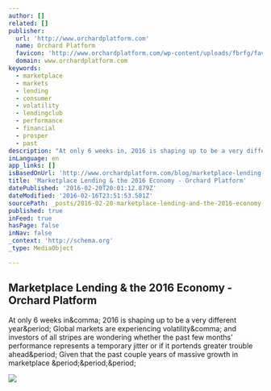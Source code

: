 ```yaml
---
author: []
related: []
publisher:
  url: 'http://www.orchardplatform.com'
  name: Orchard Platform
  favicon: 'http://www.orchardplatform.com/wp-content/uploads/fbrfg/favicon.ico'
  domain: www.orchardplatform.com
keywords:
  - marketplace
  - markets
  - lending
  - consumer
  - volatility
  - lendingclub
  - performance
  - financial
  - prosper
  - past
description: "At only 6 weeks in, 2016 is shaping up to be a very different year. Global markets are experiencing volatility, and investors of all stripes are wondering whether the past few months' performance represents a temporary jitter or if it portends greater trouble ahead. Given that the past couple years of massive growth in marketplace ..."
inLanguage: en
app_links: []
isBasedOnUrl: 'http://www.orchardplatform.com/blog/marketplace-lending-the-2016-economy/?utm_source=Twitter&utm_medium=Social&utm_campaign=2016_02_16_MarketplaceLending_2016_Economy'
title: 'Marketplace Lending & the 2016 Economy - Orchard Platform'
datePublished: '2016-02-20T20:01:12.879Z'
dateModified: '2016-02-16T23:51:53.501Z'
sourcePath: _posts/2016-02-20-marketplace-lending-and-the-2016-economy-orchard-platform.md
published: true
inFeed: true
hasPage: false
inNav: false
_context: 'http://schema.org'
_type: MediaObject

---
```

<article style=""><h1>Marketplace Lending &amp; the 2016 Economy - Orchard Platform</h1><p>At only 6 weeks in&amp;comma; 2016 is shaping up to be a very different year&amp;period; Global markets are experiencing volatility&amp;comma; and investors of all stripes are wondering whether the past few months' performance represents a temporary jitter or if it portends greater trouble ahead&amp;period; Given that the past couple years of massive growth in marketplace &amp;period;&amp;period;&amp;period;</p><img src="http://www.orchardplatform.com/wp-content/uploads/2016/02/sp500long-origvol.png" /></article>